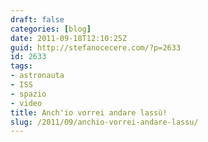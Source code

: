 ```yaml
---
draft: false
categories: [blog]
date: 2011-09-18T12:10:25Z
guid: http://stefanocecere.com/?p=2633
id: 2633
tags:
- astronauta
- ISS
- spazio
- video
title: Anch'io vorrei andare lassù!
slug: /2011/09/anchio-vorrei-andare-lassu/
---
```


